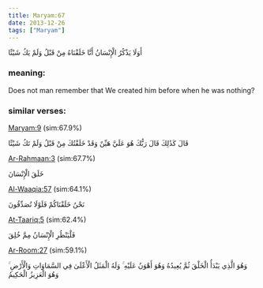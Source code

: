 ```yaml
---
title: Maryam:67
date: 2013-12-26
tags: ["Maryam"]
---
```

أَوَلَا يَذْكُرُ الْإِنْسَانُ أَنَّا خَلَقْنَاهُ مِنْ قَبْلُ وَلَمْ يَكُ شَيْئًا
### meaning: 
Does not man remember that We created him before when he was nothing?
### similar verses: 

[Maryam:9](/19/9) (sim:67.9%)

قَالَ كَذَٰلِكَ قَالَ رَبُّكَ هُوَ عَلَيَّ هَيِّنٌ وَقَدْ خَلَقْتُكَ مِنْ قَبْلُ وَلَمْ تَكُ شَيْئًا

[Ar-Rahmaan:3](/55/3) (sim:67.7%)

خَلَقَ الْإِنْسَانَ

[Al-Waaqia:57](/56/57) (sim:64.1%)

نَحْنُ خَلَقْنَاكُمْ فَلَوْلَا تُصَدِّقُونَ

[At-Taariq:5](/86/5) (sim:62.4%)

فَلْيَنْظُرِ الْإِنْسَانُ مِمَّ خُلِقَ

[Ar-Room:27](/30/27) (sim:59.1%)

وَهُوَ الَّذِي يَبْدَأُ الْخَلْقَ ثُمَّ يُعِيدُهُ وَهُوَ أَهْوَنُ عَلَيْهِ ۚ وَلَهُ الْمَثَلُ الْأَعْلَىٰ فِي السَّمَاوَاتِ وَالْأَرْضِ ۚ وَهُوَ الْعَزِيزُ الْحَكِيمُ
